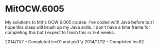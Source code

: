 MitOCW.6005
===========

My solutions to Mit's OCW 6.005 course. I've coded with Java before but I hope this class will brush up my Java skills. I don't have a time frame for completing this but I expect to finish this in 3-4 weeks.

2014/11/7 - Completed lec01 and ps0 \r
2014/11/12 - Completed lec02
